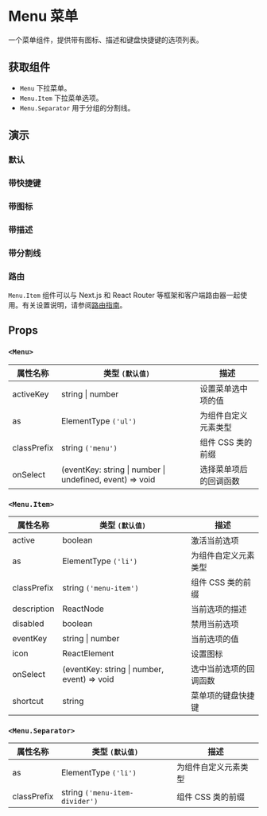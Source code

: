# Menu 菜单

一个菜单组件，提供带有图标、描述和键盘快捷键的选项列表。

## 获取组件

<!--{include:<import-guide>}-->

- `Menu` 下拉菜单。
- `Menu.Item` 下拉菜单选项。
- `Menu.Separator` 用于分组的分割线。

## 演示

### 默认

<!--{include:`basic.md`}-->

### 带快捷键

<!--{include:`shortcut.md`}-->

### 带图标

<!--{include:`icons.md`}-->

### 带描述

<!--{include:`description.md`}-->

### 带分割线

<!--{include:`separator.md`}-->

### 路由

`Menu.Item` 组件可以与 Next.js 和 React Router 等框架和客户端路由器一起使用。有关设置说明，请参阅[路由指南](/guide/composition/#third-party-routing-library)。

<!--{include:`with-router.md`}-->

## Props

### `<Menu>`

| 属性名称    | 类型 `(默认值)`                                          | 描述                   |
| ----------- | -------------------------------------------------------- | ---------------------- |
| activeKey   | string \| number                                         | 设置菜单选中项的值     |
| as          | ElementType `('ul')`                                     | 为组件自定义元素类型   |
| classPrefix | string `('menu')`                                        | 组件 CSS 类的前缀      |
| onSelect    | (eventKey: string \| number \| undefined, event) => void | 选择菜单项后的回调函数 |

### `<Menu.Item>`

| 属性名称    | 类型 `(默认值)`                             | 描述                   |
| ----------- | ------------------------------------------- | ---------------------- |
| active      | boolean                                     | 激活当前选项           |
| as          | ElementType `('li')`                        | 为组件自定义元素类型   |
| classPrefix | string `('menu-item')`                      | 组件 CSS 类的前缀      |
| description | ReactNode                                   | 当前选项的描述         |
| disabled    | boolean                                     | 禁用当前选项           |
| eventKey    | string \| number                            | 当前选项的值           |
| icon        | ReactElement                                | 设置图标               |
| onSelect    | (eventKey: string \| number, event) => void | 选中当前选项的回调函数 |
| shortcut    | string                                      | 菜单项的键盘快捷键     |

### `<Menu.Separator>`

| 属性名称    | 类型 `(默认值)`                | 描述                 |
| ----------- | ------------------------------ | -------------------- |
| as          | ElementType `('li')`           | 为组件自定义元素类型 |
| classPrefix | string `('menu-item-divider')` | 组件 CSS 类的前缀    |
